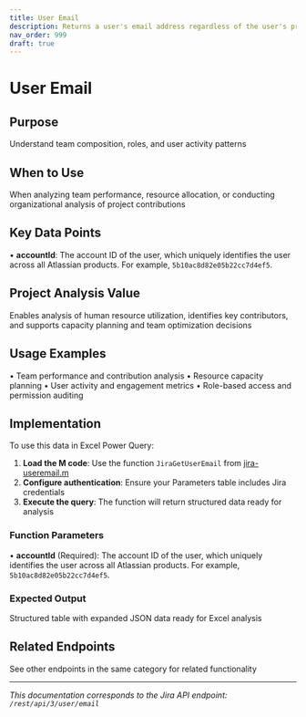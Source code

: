 ```yaml
---
title: User Email
description: Returns a user's email address regardless of the user's profile visibility settings. For Connect apps, this API is only available to apps approved by ...
nav_order: 999
draft: true
---
```


# User Email

## Purpose
Understand team composition, roles, and user activity patterns

## When to Use
When analyzing team performance, resource allocation, or conducting organizational analysis of project contributions

## Key Data Points
• **accountId**: The account ID of the user, which uniquely identifies the user across all Atlassian products. For example, `5b10ac8d82e05b22cc7d4ef5`.

## Project Analysis Value
Enables analysis of human resource utilization, identifies key contributors, and supports capacity planning and team optimization decisions

## Usage Examples
• Team performance and contribution analysis
• Resource capacity planning
• User activity and engagement metrics
• Role-based access and permission auditing

## Implementation
To use this data in Excel Power Query:

1. **Load the M code**: Use the function `JiraGetUserEmail` from [jira-useremail.m](../assets/jira-useremail.m)
2. **Configure authentication**: Ensure your Parameters table includes Jira credentials
3. **Execute the query**: The function will return structured data ready for analysis

### Function Parameters
• **accountId** (Required): The account ID of the user, which uniquely identifies the user across all Atlassian products. For example, `5b10ac8d82e05b22cc7d4ef5`.

### Expected Output
Structured table with expanded JSON data ready for Excel analysis

## Related Endpoints
See other endpoints in the same category for related functionality

---
*This documentation corresponds to the Jira API endpoint: `/rest/api/3/user/email`*
